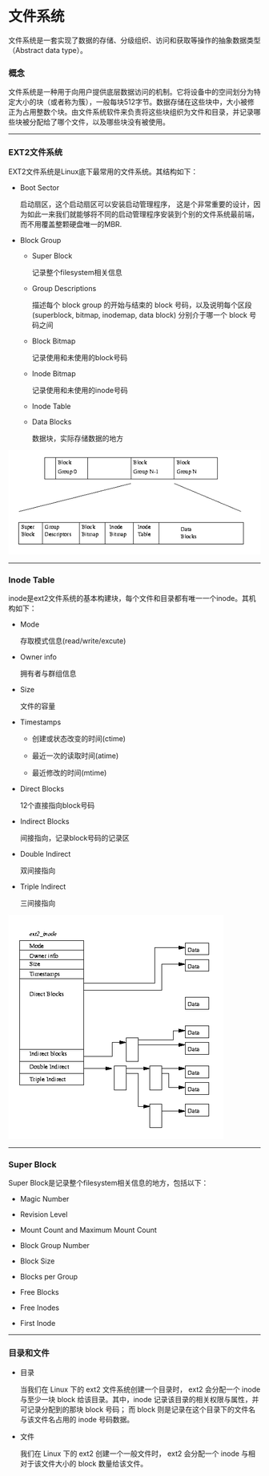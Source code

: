 # 文件系统
文件系统是一套实现了数据的存储、分级组织、访问和获取等操作的抽象数据类型（Abstract data type）。

### 概念

文件系统是一种用于向用户提供底层数据访问的机制。它将设备中的空间划分为特定大小的块（或者称为簇），一般每块512字节。数据存储在这些块中，大小被修正为占用整数个块。由文件系统软件来负责将这些块组织为文件和目录，并记录哪些块被分配给了哪个文件，以及哪些块没有被使用。

***

### EXT2文件系统

EXT2文件系统是Linux底下最常用的文件系统。其结构如下：

* Boot Sector
	
	启动扇区，这个启动扇区可以安装启动管理程序， 这是个非常重要的设计，因为如此一来我们就能够将不同的启动管理程序安装到个别的文件系统最前端，而不用覆盖整颗硬盘唯一的MBR.

* Block Group

	* Super Block

		记录整个filesystem相关信息

	* Group Descriptions

		描述每个 block group 的开始与结束的 block 号码，以及说明每个区段 (superblock, bitmap, inodemap, data block) 分别介于哪一个 block 号码之间

	* Block Bitmap

		记录使用和未使用的block号码

	* Inode Bitmap

		记录使用和未使用的inode号码

	* Inode Table

	* Data Blocks

		数据块，实际存储数据的地方

![](ext2.gif)

***

### Inode Table

inode是ext2文件系统的基本构建块，每个文件和目录都有唯一一个inode。其机构如下：

* Mode

	存取模式信息(read/write/excute)

* Owner info

	拥有者与群组信息

* Size

	文件的容量

* Timestamps

	* 创建或状态改变的时间(ctime)

	* 最近一次的读取时间(atime)

	* 最近修改的时间(mtime)

* Direct Blocks

	12个直接指向block号码

* Indirect Blocks

	间接指向，记录block号码的记录区

* Double Indirect

	双间接指向

* Triple Indirect

	三间接指向

![](ext2_inode.gif)


***

### Super Block

Super Block是记录整个filesystem相关信息的地方，包括以下：

* Magic Number

* Revision Level

* Mount Count and Maximum Mount Count

* Block Group Number

* Block Size

* Blocks per Group

* Free Blocks

* Free Inodes

* First Inode


***

### 目录和文件

* 目录

	当我们在 Linux 下的 ext2 文件系统创建一个目录时， ext2 会分配一个 inode 与至少一块 block 给该目录。其中，inode 记录该目录的相关权限与属性，并可记录分配到的那块 block 号码； 而 block 则是记录在这个目录下的文件名与该文件名占用的 inode 号码数据。

* 文件

	我们在 Linux 下的 ext2 创建一个一般文件时， ext2 会分配一个 inode 与相对于该文件大小的 block 数量给该文件。


